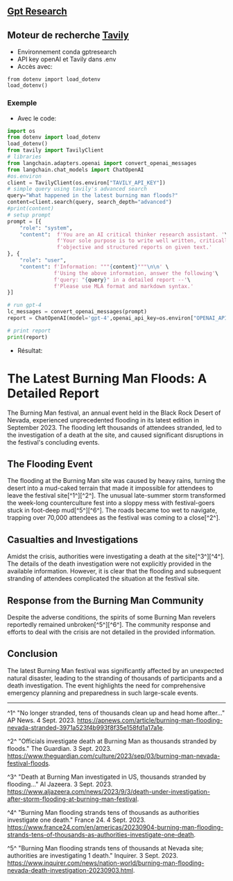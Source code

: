 ## [Gpt Research](https://github.com/assafelovic/gpt-researcher?tab=readme-ov-file)
## Moteur de recherche [Tavily](https://docs.tavily.com/docs/examples/examples)

- Environnement conda gptresearch
- API key openAI et Tavily dans .env
- Accès avec:
```
from dotenv import load_dotenv
load_dotenv()
```
### Exemple 
- Avec le code:
```Python
import os
from dotenv import load_dotenv
load_dotenv()
from tavily import TavilyClient
# libraries
from langchain.adapters.openai import convert_openai_messages
from langchain.chat_models import ChatOpenAI
#os.environ
client = TavilyClient(os.environ["TAVILY_API_KEY"])
# simple query using tavily's advanced search
query="What happened in the latest burning man floods?"
content=client.search(query, search_depth="advanced")
#print(content)
# setup prompt
prompt = [{
    "role": "system",
    "content":  f'You are an AI critical thinker research assistant. '\
                f'Your sole purpose is to write well written, critically acclaimed,'\
                f'objective and structured reports on given text.'
}, {
    "role": "user",
    "content": f'Information: """{content}"""\n\n' \
               f'Using the above information, answer the following'\
               f'query: "{query}" in a detailed report --'\
               f'Please use MLA format and markdown syntax.'
}]

# run gpt-4
lc_messages = convert_openai_messages(prompt)
report = ChatOpenAI(model='gpt-4',openai_api_key=os.environ["OPENAI_API_KEY"]).invoke(lc_messages).content

# print report
print(report)
```
- Résultat:
# The Latest Burning Man Floods: A Detailed Report

The Burning Man festival, an annual event held in the Black Rock Desert of Nevada, experienced unprecedented flooding in its latest edition in September 2023. The flooding left thousands of attendees stranded, led to the investigation of a death at the site, and caused significant disruptions in the festival's concluding events.

## The Flooding Event

The flooding at the Burning Man site was caused by heavy rains, turning the desert into a mud-caked terrain that made it impossible for attendees to leave the festival site[^1^][^2^]. The unusual late-summer storm transformed the week-long counterculture fest into a sloppy mess with festival-goers stuck in foot-deep mud[^5^][^6^]. The roads became too wet to navigate, trapping over 70,000 attendees as the festival was coming to a close[^2^].

## Casualties and Investigations

Amidst the crisis, authorities were investigating a death at the site[^3^][^4^]. The details of the death investigation were not explicitly provided in the available information. However, it is clear that the flooding and subsequent stranding of attendees complicated the situation at the festival site.

## Response from the Burning Man Community

Despite the adverse conditions, the spirits of some Burning Man revelers reportedly remained unbroken[^5^][^6^]. The community response and efforts to deal with the crisis are not detailed in the provided information.

## Conclusion

The latest Burning Man festival was significantly affected by an unexpected natural disaster, leading to the stranding of thousands of participants and a death investigation. The event highlights the need for comprehensive emergency planning and preparedness in such large-scale events.

---

^1^ "No longer stranded, tens of thousands clean up and head home after..." AP News. 4 Sept. 2023. <https://apnews.com/article/burning-man-flooding-nevada-stranded-3971a523f4b993f8f35e158fd1a17a1e>.

^2^ "Officials investigate death at Burning Man as thousands stranded by floods." The Guardian. 3 Sept. 2023. <https://www.theguardian.com/culture/2023/sep/03/burning-man-nevada-festival-floods>.

^3^ "Death at Burning Man investigated in US, thousands stranded by flooding..." Al Jazeera. 3 Sept. 2023. <https://www.aljazeera.com/news/2023/9/3/death-under-investigation-after-storm-flooding-at-burning-man-festival>.

^4^ "Burning Man flooding strands tens of thousands as authorities investigate one death." France 24. 4 Sept. 2023. <https://www.france24.com/en/americas/20230904-burning-man-flooding-strands-tens-of-thousands-as-authorities-investigate-one-death>.

^5^ "Burning Man flooding strands tens of thousands at Nevada site; authorities are investigating 1 death." Inquirer. 3 Sept. 2023. <https://www.inquirer.com/news/nation-world/burning-man-flooding-nevada-death-investigation-20230903.html>.
